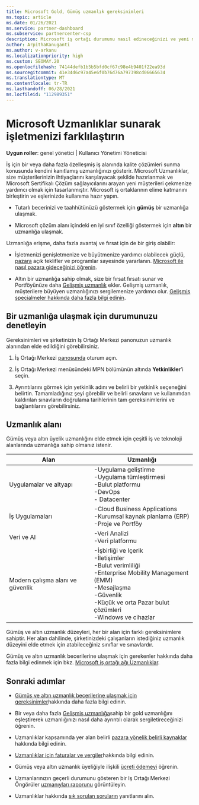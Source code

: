 ```yaml
---
title: Microsoft Gold, Gümüş uzmanlık gereksinimleri
ms.topic: article
ms.date: 01/26/2021
ms.service: partner-dashboard
ms.subservice: partnercenter-csp
description: Microsoft iş ortağı durumunu nasıl edineceğinizi ve yeni müşteriler sunarak altın ve gümüş üyelik düzeylerini kazanmanıza yönelik uzmanlığa yönelik gereksinimleri karşılamayı öğrenin.
author: ArpithaKanuganti
ms.author: v-arkanu
ms.localizationpriority: high
ms.custom: SEOMAY.20
ms.openlocfilehash: 74144defb1b5b5bfd0cf67c98e4b9401f22ea93d
ms.sourcegitcommit: 41e34d6c97a45e6f0b76d76a797398cd06665634
ms.translationtype: MT
ms.contentlocale: tr-TR
ms.lasthandoff: 06/28/2021
ms.locfileid: "112989351"
---
```

# <a name="differentiate-your-business-by-attaining-microsoft-competencies"></a>Microsoft Uzmanlıklar sunarak işletmenizi farklılaştırın

**Uygun roller**: genel yönetici | Kullanıcı Yönetimi Yöneticisi

İş için bir veya daha fazla özelleşmiş iş alanında kalite çözümleri sunma konusunda kendini kanıtlamış uzmanlığınızı gösterir. Microsoft Uzmanlıklar, size müşterilerinizin ihtiyaçlarını karşılayacak şekilde hazırlanmak ve Microsoft Sertifikalı Çözüm sağlayıcılarını arayan yeni müşterileri çekmenize yardımcı olmak için tasarlanmıştır. Microsoft iş ortaklarının elime katmanını birleştirin ve eşlerinizde kullanıma hazır yapın.

- Tutarlı becerinizi ve taahhütünüzü göstermek için **gümüş** bir uzmanlığa ulaşmak.

- Microsoft çözüm alanı içindeki en iyi sınıf özelliği göstermek için **altın** bir uzmanlığa ulaşmak.

Uzmanlığa erişme, daha fazla avantaj ve fırsat için de bir giriş olabilir:

- İşletmenizi genişletmenize ve büyütmenize yardımcı olabilecek güçlü, [pazara](mpn-learn-about-go-to-market-benefits.md) açık teklifler ve programlar sayesinde yararlanın. [Microsoft ile nasıl pazara gideceğinizi öğrenin](https://partner.microsoft.com/solutions/go-to-market).

- Altın bir uzmanlığa sahip olmak, size bir fırsat fırsatı sunar ve Portföyünüze daha [Gelişmiş uzmanlık](advanced-specializations.md) ekler. Gelişmiş uzmanlık, müşterilere büyüyen uzmanlığınızı sergilemenize yardımcı olur. [Gelişmiş specialmeler hakkında daha fazla bilgi edinin](https://partner.microsoft.com/membership/advanced-specialization).

## <a name="check-your-status-as-you-attain-a-competency"></a>Bir uzmanlığa ulaşmak için durumunuzu denetleyin

Gereksinimleri ve şirketinizin Iş Ortağı Merkezi panonuzun uzmanlık alanından elde edildiğini görebilirsiniz.

1. İş Ortağı Merkezi [panosunda](https://partner.microsoft.com/dashboard/home) oturum açın.

2. İş Ortağı Merkezi menüsündeki MPN bölümünün altında **Yetkinlikler**’i seçin.

3. Ayrıntılarını görmek için yetkinlik adını ve belirli bir yetkinlik seçeneğini belirtin. Tamamladığınız şeyi görebilir ve belirli sınavların ve kullanımdan kaldırılan sınavların doğrulama tarihlerinin tam gereksinimlerini ve bağlantılarını görebilirsiniz.

## <a name="competency-areas"></a>Uzmanlık alanı

Gümüş veya altın üyelik uzmanlığını elde etmek için çeşitli iş ve teknoloji alanlarında uzmanlığa sahip olmanız istenir.

|**Alan**            |**Uzmanlığı**                    |
|--------------------|--------------------------------|
|Uygulamalar ve altyapı| -Uygulama geliştirme<br/> -Uygulama tümleştirmesi<br/> -Bulut platformu<br/> -DevOps<br/> - Datacenter |
|İş Uygulamaları | -Cloud Business Applications</br> -Kurumsal kaynak planlama (ERP)</br> -Proje ve Portföy |
|Veri ve AI| -Veri Analizi<br/> -Veri platformu |
|Modern çalışma alanı ve güvenlik | -İşbirliği ve Içerik<br/> -İletişimler<br/> -Bulut verimliliği<br/> -Enterprise Mobility Management (EMM)<br/> -Mesajlaşma<br/> -Güvenlik<br/> -Küçük ve orta Pazar bulut çözümleri<br/> -Windows ve cihazlar |

Gümüş ve altın uzmanlık düzeyleri, her bir alan için farklı gereksinimlere sahiptir. Her alan dahilinde, şirketinizdeki çalışanların istediğiniz uzmanlık düzeyini elde etmek için atabileceğiniz sınıflar ve sınavlardır. 

Gümüş ve altın uzmanlık becerilerine ulaşmak için gerekenler hakkında daha fazla bilgi edinmek için bkz. [Microsoft iş ortağı ağı Uzmanlıklar](https://partner.microsoft.com/membership/competencies).

## <a name="next-steps"></a>Sonraki adımlar

- [Gümüş ve altın uzmanlık becerilerine ulaşmak için gereksinimler](https://partner.microsoft.com/membership/competencies)hakkında daha fazla bilgi edinin.

- Bir veya daha fazla [Gelişmiş uzmanlığa](advanced-specializations.md)sahip bir gold uzmanlığını eşleştirerek uzmanlığınızı nasıl daha ayrıntılı olarak sergiletireceğinizi öğrenin.

- Uzmanlıklar kapsamında yer alan belirli [pazara yönelik belirli kaynaklar](mpn-learn-about-go-to-market-benefits.md) hakkında bilgi edinin.

- [Uzmanlıklar için faturalar ve vergiler](mpn-view-print-maps-invoice.md)hakkında bilgi edinin.

- Gümüş veya altın uzmanlık üyeliğiyle ilişkili [ücreti ödemeyi](mpn-pay-fee-silver-gold-competency.md) öğrenin.

- Uzmanlarınızın geçerli durumunu gösteren bir Iş Ortağı Merkezi Öngörüler [uzmanıyları raporunu](pci-competencies-report.md) görüntüleyin.

- Uzmanlıklar hakkında [sık sorulan soruların](competencies-faq.yml) yanıtlarını alın.
